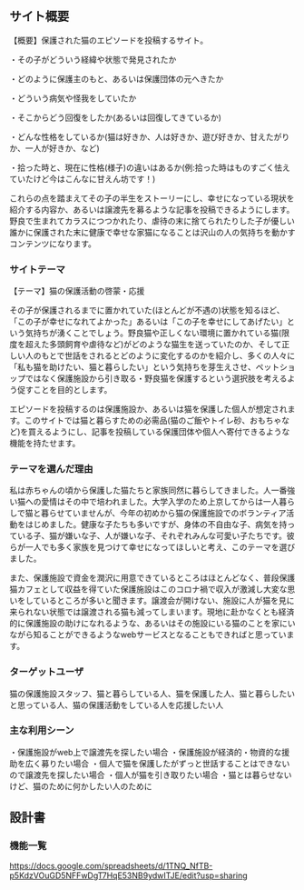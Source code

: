 # <PURRFECT STORY>

## サイト概要
【概要】保護された猫のエピソードを投稿するサイト。

・その子がどういう経緯や状態で発見されたか

・どのように保護主のもと、あるいは保護団体の元へきたか

・どういう病気や怪我をしていたか

・そこからどう回復をしたか(あるいは回復してきているか)

・どんな性格をしているか(猫は好きか、人は好きか、遊び好きか、甘えたがりか、一人が好きか、など)

・拾った時と、現在に性格(様子)の違いはあるか(例:拾った時はものすごく怯えていたけど今はこんなに甘えん坊です！)



これらの点を踏まえてその子の半生をストーリーにし、幸せになっている現状を紹介する内容か、あるいは譲渡先を募るような記事を投稿できるようにします。野良で生まれてカラスにつつかれたり、虐待の末に捨てられたりした子が優しい誰かに保護された末に健康で幸せな家猫になることは沢山の人の気持ちを動かすコンテンツになります。

### サイトテーマ
【テーマ】猫の保護活動の啓蒙・応援

その子が保護されるまでに置かれていた(ほとんどが不遇の)状態を知るほど、「この子が幸せになれてよかった」あるいは「この子を幸せにしてあげたい」という気持ちが湧くことでしょう。野良猫や正しくない環境に置かれている猫(限度を超えた多頭飼育や虐待など)がどのような猫生を送っていたのか、そして正しい人のもとで世話をされるとどのように変化するのかを紹介し、多くの人々に「私も猫を助けたい、猫と暮らしたい」という気持ちを芽生えさせ、ペットショップではなく保護施設から引き取る・野良猫を保護するという選択肢を考えるよう促すことを目的とします。

エピソードを投稿するのは保護施設か、あるいは猫を保護した個人が想定されます。このサイトでは猫と暮らすための必需品(猫のご飯やトイレ砂、おもちゃなど)を買えるようにし、記事を投稿している保護団体や個人へ寄付できるような機能を持たせます。

### テーマを選んだ理由
私は赤ちゃんの頃から保護した猫たちと家族同然に暮らしてきました。人一番強い猫への愛情はその中で培われました。大学入学のため上京してからは一人暮らしで猫と暮らせていませんが、今年の初めから猫の保護施設でのボランティア活動をはじめました。健康な子たちも多いですが、身体の不自由な子、病気を持っている子、猫が嫌いな子、人が嫌いな子、それぞれみんな可愛い子たちです。彼らが一人でも多く家族を見つけて幸せになってほしいと考え、このテーマを選びました。

また、保護施設で資金を潤沢に用意できているところはほとんどなく、普段保護猫カフェとして収益を得ていた保護施設はこのコロナ禍で収入が激減し大変な思いをしているところが多いと聞きます。譲渡会が開けない、施設に人が猫を見に来られない状態では譲渡される猫も減ってしまいます。現地に赴かなくとも経済的に保護施設の助けになれるような、あるいはその施設にいる猫のことを家にいながら知ることができるようなwebサービスとなることもできればと思っています。

### ターゲットユーザ
猫の保護施設スタッフ、猫と暮らしている人、猫を保護した人、猫と暮らしたいと思っている人、猫の保護活動をしている人を応援したい人

### 主な利用シーン
・保護施設がweb上で譲渡先を探したい場合
・保護施設が経済的・物資的な援助を広く募りたい場合
・個人で猫を保護したがずっと世話することはできないので譲渡先を探したい場合
・個人が猫を引き取りたい場合
・猫とは暮らせないけど、猫のために何かしたい人のために

## 設計書

### 機能一覧
https://docs.google.com/spreadsheets/d/1TNQ_NfTB-p5KdzVOuGD5NFFwDgT7HqE53NB9ydwITJE/edit?usp=sharing


